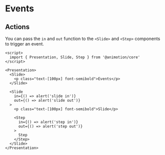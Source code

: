<script lang="ts">
	import Actions from './actions.svelte'
</script>

# Events

## Actions

You can pass the `in` and `out` function to the `<Slide>` and `<Step>` components to trigger an event.

<Actions />

```svelte
<script>
  import { Presentation, Slide, Step } from '@animotion/core'
</script>

<Presentation>
  <Slide>
    <p class="text-[100px] font-semibold">Events</p>
  </Slide>

  <Slide
    in={() => alert('slide in')}
    out={() => alert('slide out')}
  >
    <p class="text-[100px] font-semibold">Slide</p>

    <Step
      in={() => alert('step in')}
      out={() => alert('step out')}
    >
      Step
    </Step>
  </Slide>
</Presentation>
```
